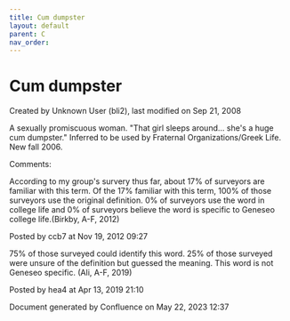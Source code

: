 ```yaml
---
title: Cum dumpster
layout: default
parent: C
nav_order:
---
```


# Cum dumpster

Created by  Unknown User (bli2), last modified on Sep 21, 2008

A sexually promiscuous woman. &quot;That girl sleeps around... she's a huge cum dumpster.&quot; Inferred to be used by Fraternal Organizations/Greek Life. New fall 2006.

Comments:

According to my group's survery thus far, about 17% of surveyors are familiar with this term. Of the 17% familiar with this term, 100% of those surveyors use the original definition. 0% of surveyors use the word in college life and 0% of surveyors believe the word is specific to Geneseo college life.(Birkby, A-F, 2012)

Posted by ccb7 at Nov 19, 2012 09:27

75% of those surveyed could identify this word. 25% of those surveyed were unsure of the definition but guessed the meaning. This word is not Geneseo specific. (Ali, A-F, 2019)

Posted by hea4 at Apr 13, 2019 21:10

Document generated by Confluence on May 22, 2023 12:37


